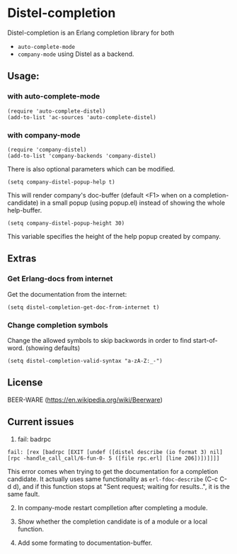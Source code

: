 # Distel-completion

Distel-completion is an Erlang completion library for both
* `auto-complete-mode`
* `company-mode`
using Distel as a backend.

## Usage:
### with auto-complete-mode
```elisp
(require 'auto-complete-distel)
(add-to-list 'ac-sources 'auto-complete-distel)
```

### with company-mode
```elisp
(require 'company-distel)
(add-to-list 'company-backends 'company-distel)
```

There is also optional parameters which can be modified.
```elisp
(setq company-distel-popup-help t)
```

This will render company's doc-buffer (default &lt;F1&gt; when on a
completion-candidate) in a small popup (using popup.el) instead of showing the
whole help-buffer.

```elisp
(setq company-distel-popup-height 30)
```

This variable specifies the height of the help popup created by company.

## Extras
### Get Erlang-docs from internet
Get the documentation from the internet:
```elisp
(setq distel-completion-get-doc-from-internet t)
```

### Change completion symbols
Change the allowed symbols to skip backwords in order to find
start-of-word. (showing defaults)
```elisp
(setq distel-completion-valid-syntax "a-zA-Z:_-")
```

## License
BEER-WARE (https://en.wikipedia.org/wiki/Beerware)

## Current issues
1. fail: badrpc

```
fail: [rex [badrpc [EXIT [undef ([distel describe (io format 3) nil]
[rpc -handle_call_call/6-fun-0- 5 ([file rpc.erl] [line 206])])]]]]
```

This error comes when trying to get the documentation for a completion
candidate. It actually uses same functionality as `erl-fdoc-describe`
(C-c C-d d), and if this function stops at "Sent request; waiting for
results..", it is the same fault.

2. In company-mode restart complletion after completing a module.

3. Show whether the completion candidate is of a module or a local function.

4. Add some formating to documentation-buffer.
